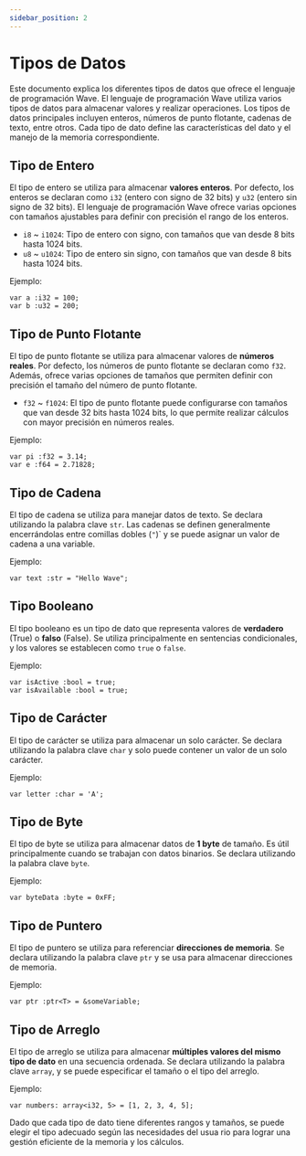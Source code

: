 ```yaml
---
sidebar_position: 2
---
```


# Tipos de Datos

Este documento explica los diferentes tipos de datos que ofrece el lenguaje de programación Wave.
El lenguaje de programación Wave utiliza varios tipos de datos para almacenar valores y realizar operaciones.
Los tipos de datos principales incluyen enteros, números de punto flotante, cadenas de texto, entre otros. 
Cada tipo de dato define las características del dato y el manejo de la memoria correspondiente.

## Tipo de Entero
El tipo de entero se utiliza para almacenar **valores enteros**.
Por defecto, los enteros se declaran como `i32` (entero con signo de 32 bits) y `u32` (entero sin signo de 32 bits).
El lenguaje de programación Wave ofrece varias opciones con tamaños ajustables para definir con precisión el rango de los enteros.

* `i8` ~ `i1024`: Tipo de entero con signo, con tamaños que van desde 8 bits hasta 1024 bits.
* `u8` ~ `u1024`: Tipo de entero sin signo, con tamaños que van desde 8 bits hasta 1024 bits.

Ejemplo:
```wave
var a :i32 = 100;
var b :u32 = 200;
```

## Tipo de Punto Flotante
El tipo de punto flotante se utiliza para almacenar valores de **números reales**.
Por defecto, los números de punto flotante se declaran como `f32`.
Además, ofrece varias opciones de tamaños que permiten definir con precisión el tamaño del número de punto flotante.

* `f32` ~ `f1024`: El tipo de punto flotante puede configurarse con tamaños que van desde 32 bits hasta 1024 bits, lo que permite realizar cálculos con mayor precisión en números reales.

Ejemplo:
```wave
var pi :f32 = 3.14;
var e :f64 = 2.71828;
```

## Tipo de Cadena
El tipo de cadena se utiliza para manejar datos de texto. Se declara utilizando la palabra clave `str`.
Las cadenas se definen generalmente encerrándolas entre comillas dobles (`"`)` y se puede asignar un valor de cadena a una variable.

Ejemplo:
```wave
var text :str = "Hello Wave";
```

## Tipo Booleano
El tipo booleano es un tipo de dato que representa valores de **verdadero** (True) o **falso** (False). 
Se utiliza principalmente en sentencias condicionales, y los valores se establecen como `true` o `false`.

Ejemplo:
```wave
var isActive :bool = true;
var isAvailable :bool = true;
```

## Tipo de Carácter
El tipo de carácter se utiliza para almacenar un solo carácter. 
Se declara utilizando la palabra clave `char` y solo puede contener un valor de un solo carácter.

Ejemplo:
```wave
var letter :char = 'A';
```

## Tipo de Byte
El tipo de byte se utiliza para almacenar datos de **1 byte** de tamaño. 
Es útil principalmente cuando se trabajan con datos binarios. 
Se declara utilizando la palabra clave `byte`.

Ejemplo:
```wave
var byteData :byte = 0xFF;
```

## Tipo de Puntero
El tipo de puntero se utiliza para referenciar **direcciones de memoria**.
Se declara utilizando la palabra clave `ptr` y se usa para almacenar direcciones de memoria.

Ejemplo:
```wave
var ptr :ptr<T> = &someVariable;
```

## Tipo de Arreglo
El tipo de arreglo se utiliza para almacenar **múltiples valores del mismo tipo de dato** en una secuencia ordenada.
Se declara utilizando la palabra clave `array`, y se puede especificar el tamaño o el tipo del arreglo.

Ejemplo:
```wave
var numbers: array<i32, 5> = [1, 2, 3, 4, 5];
```

Dado que cada tipo de dato tiene diferentes rangos y tamaños, se puede elegir el tipo adecuado según las necesidades del usua
rio para lograr una gestión eficiente de la memoria y los cálculos.